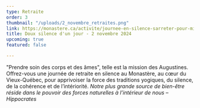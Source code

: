 ```yaml
---
type: Retraite
order: 3
thumbnail: "/uploads/2_novembre_retraites.png"
link: https://monastere.ca/activite/journee-en-silence-sarreter-pour-mieux-avancer-2/
title: Doux silence d'un jour - 2 novembre 2024
upcoming: true
featured: false

---
```

"Prendre soin des corps et des âmes", telle est la mission des Augustines. Offrez-vous une journée de retraite en silence au Monastère, au cœur du Vieux-Québec, pour apprivoiser la force des traditions yogiques, du silence, de la cohérence et de l’intériorité. _Notre plus grande source de bien-être réside dans le pouvoir des forces naturelles à l’intérieur de nous – Hippocrates_